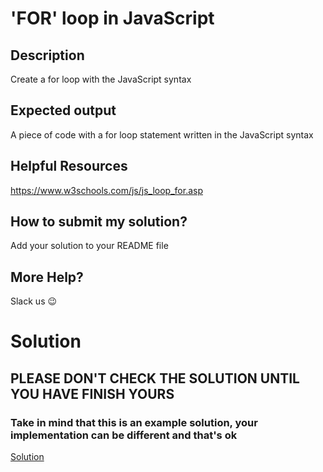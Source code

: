 # 'FOR' loop in JavaScript

## Description

Create a for loop with the JavaScript syntax


## Expected output

A piece of code with a for loop statement written in the JavaScript syntax

## Helpful Resources

https://www.w3schools.com/js/js_loop_for.asp

## How to submit my solution?

Add your solution to your README file

## More Help?

Slack us 😉

# Solution

## PLEASE DON'T CHECK THE SOLUTION UNTIL YOU HAVE FINISH YOURS

### Take in mind that this is an example solution, your implementation can be different and that's ok

[Solution](../sol)
